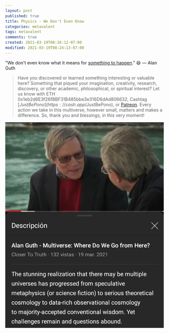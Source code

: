 ```yaml
---
layout: post
published: true
title: Physics - We Don't Even Know
categories: metavalent
tags: metavalent
comments: true
created: 2021-03-19T08:16:12-07:00
modified: 2021-03-19T08:24:13-07:00
---
```


"We don't even know what it means for [something to happen](https://youtu.be/X1zgbbBK1IU)." :laughing: — Alan Guth

> Have you discovered or learned something interesting or valuable here? Something that piqued your imagination, creativity, research, discovery, or other academic, philosophical, or spiritual interest? Let us know with ETH 0x1eb2d6E3f26fBBF31B485bbe3e316D6dAd806632, Cashtag [$JustBePono](https://cash.app/$JustBePono), or [Patreon](https://patreon.com/metavalent). Every action we take in this multiverse, however small, matters and makes a difference. So, thank you and blessings, in this very moment!


[![Image](/images/image_picker5400980392711226113.jpg)](https://youtu.be/X1zgbbBK1IU)
